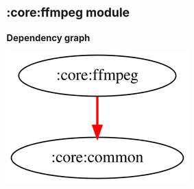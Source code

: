 # :core:ffmpeg module
## Dependency graph
![Dependency graph](../../docs/images/graphs/dep_graph_core_ffmpeg.svg)
